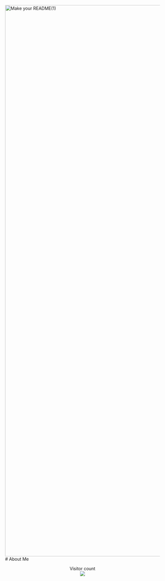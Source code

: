 <img width="1790" alt="Make your README(1)" src="https://github.com/user-attachments/assets/9c12e371-0f98-4127-8ebc-d6cadd7a2cdf">
# About Me
<p align="center"> 
  Visitor count<br>
  <img src="https://profile-counter.glitch.me/Dornagol/count.svg" />
</p>

<!--


**Dornagol/Dornagol** is a ✨ _special_ ✨ repository because its `README.md` (this file) appears on your GitHub profile.

Here are some ideas to get you started:

- 🔭 I’m currently working on ...
- 🌱 I’m currently learning ...
- 👯 I’m looking to collaborate on ...
- 🤔 I’m looking for help with ...
- 💬 Ask me about ...
- 📫 How to reach me: ...
- 😄 Pronouns: ...
- ⚡ Fun fact: ...
-->
